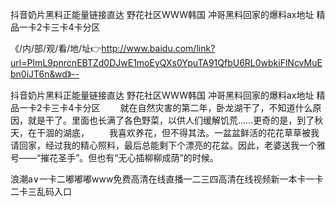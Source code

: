 抖音奶片黑料正能量链接直达
野花社区WWW韩国
冲哥黑料回家的爆料ax地址
精品一卡2卡三卡4卡分区


《/内/部/观/看/地/址👉http://www.baidu.com/link?url=PImL9pnrcnEBTZd0DJwE1moEyQXs0YpuTA91QfbU6RL0wbkiFlNcvMuEbn0iJT6n&wd》--

抖音奶片黑料正能量链接直达
野花社区WWW韩国
冲哥黑料回家的爆料ax地址
精品一卡2卡三卡4卡分区
　　就在自然灾害的第二年，卧龙湖干了，不知道什么原因，就是干了。里面也长满了各色野菜，以供人们缓解饥荒……更奇的是，到了秋天，在干涸的湖底，
　　我喜欢养花，但不得其法。一盆盆鲜活的花花草草被我请回家，经过我的精心照料，最后总能剩下个漂亮的花盆。因此，老婆送我一个雅号——“摧花圣手”。但也有“无心插柳柳成荫”的时候。





浪潮a∨一卡二嘟嘟嘟www免费高清在线直播一二三四高清在线视频新一本卡一卡二卡三乱码入口
